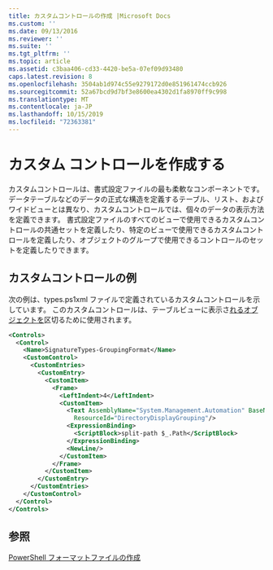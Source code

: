 ```yaml
---
title: カスタムコントロールの作成 |Microsoft Docs
ms.custom: ''
ms.date: 09/13/2016
ms.reviewer: ''
ms.suite: ''
ms.tgt_pltfrm: ''
ms.topic: article
ms.assetid: c3baa406-cd33-4420-be5a-07ef09d93480
caps.latest.revision: 8
ms.openlocfilehash: 3504ab1d974c55e9279172d0e851961474ccb926
ms.sourcegitcommit: 52a67bcd9d7bf3e8600ea4302d1fa8970ff9c998
ms.translationtype: MT
ms.contentlocale: ja-JP
ms.lasthandoff: 10/15/2019
ms.locfileid: "72363381"
---
```

# <a name="creating-custom-controls"></a>カスタム コントロールを作成する

カスタムコントロールは、書式設定ファイルの最も柔軟なコンポーネントです。 データテーブルなどのデータの正式な構造を定義するテーブル、リスト、およびワイドビューとは異なり、カスタムコントロールでは、個々のデータの表示方法を定義できます。 書式設定ファイルのすべてのビューで使用できるカスタムコントロールの共通セットを定義したり、特定のビューで使用できるカスタムコントロールを定義したり、オブジェクトのグループで使用できるコントロールのセットを定義したりできます。

## <a name="custom-control-example"></a>カスタムコントロールの例

次の例は、types.ps1xml ファイルで定義されているカスタムコントロールを示しています。 このカスタムコントロールは、テーブルビューに表示さ[れるオブジェクトを](/dotnet/api/System.Management.Automation.Signature)区切るために使用されます。

```xml
<Controls>
  <Control>
    <Name>SignatureTypes-GroupingFormat</Name>
    <CustomControl>
      <CustomEntries>
        <CustomEntry>
          <CustomItem>
            <Frame>
              <LeftIndent>4</LeftIndent>
              <CustomItem>
                <Text AssemblyName="System.Management.Automation" BaseName="FileSystemProviderStrings"
                  ResourceId="DirectoryDisplayGrouping"/>
                <ExpressionBinding>
                  <ScriptBlock>split-path $_.Path</ScriptBlock>
                </ExpressionBinding>
                <NewLine/>
              </CustomItem>
            </Frame>
          </CustomItem>
        </CustomEntry>
      </CustomEntries>
    </CustomControl>
  </Control>
</Controls>

```

## <a name="see-also"></a>参照

[PowerShell フォーマットファイルの作成](./writing-a-powershell-formatting-file.md)
